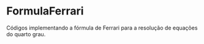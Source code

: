 # FormulaFerrari
Códigos implementando a fórmula de Ferrari para a resolução de equações do quarto grau.
